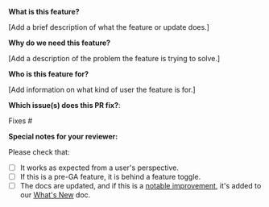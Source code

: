 <!--

Thank you for sending a pull request! Here are some tips:

1. If this is your first time, please read our contribution guide at https://github.com/grafana/grafana/blob/main/CONTRIBUTING.md

2. Ensure you include and run the appropriate tests as part of your Pull Request.

3. In a new feature or configuration option, an update to the documentation is necessary. Everything related to the documentation is under the docs folder in the root of the repository.

4. If the Pull Request is a work in progress, make use of GitHub's "Draft PR" feature and mark it as such.

5. If you can not merge your Pull Request due to a merge conflict, Rebase it. This gets it in sync with the main branch.

6. Name your PR as "<FeatureArea>: Describe your change", e.g. Alerting: Prevent race condition. If it's a fix or feature relevant for the changelog describe the user impact in the title. The PR title is used to auto-generate the changelog for issues marked with the "add to changelog" label.

7. If your PR content should be added to the What's New document for the next major or minor release, add the **add to what's new** label to your PR. Note that you should add this label to the main PR that introduces the feature; do not add this label to smaller PRs for the feature.

-->

**What is this feature?**

[Add a brief description of what the feature or update does.]

**Why do we need this feature?**

[Add a description of the problem the feature is trying to solve.]

**Who is this feature for?**

[Add information on what kind of user the feature is for.]

**Which issue(s) does this PR fix?**:

<!--

- Automatically closes linked issue when the Pull Request is merged.

Usage: "Fixes #<issue number>", or "Fixes (paste link of issue)"

-->

Fixes #

**Special notes for your reviewer:**

Please check that:
- [ ] It works as expected from a user's perspective.
- [ ] If this is a pre-GA feature, it is behind a feature toggle.
- [ ] The docs are updated, and if this is a [notable improvement](https://grafana.com/docs/writers-toolkit/contribute/release-notes/#how-to-determine-if-content-belongs-in-whats-new), it's added to our [What's New](https://grafana.com/docs/writers-toolkit/contribute/release-notes/) doc.
